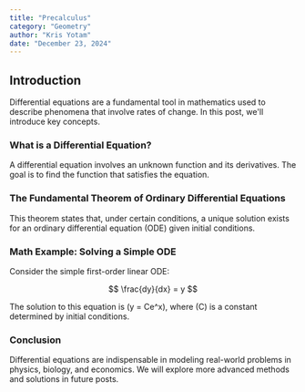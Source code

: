 ```yaml
---
title: "Precalculus"
category: "Geometry"
author: "Kris Yotam"
date: "December 23, 2024"
---
```


## Introduction

Differential equations are a fundamental tool in mathematics used to describe phenomena that involve rates of change. In this post, we'll introduce key concepts.

### What is a Differential Equation?

A differential equation involves an unknown function and its derivatives. The goal is to find the function that satisfies the equation.

### The Fundamental Theorem of Ordinary Differential Equations

This theorem states that, under certain conditions, a unique solution exists for an ordinary differential equation (ODE) given initial conditions.

### Math Example: Solving a Simple ODE

Consider the simple first-order linear ODE:

$$
\frac{dy}{dx} = y
$$

The solution to this equation is \(y = Ce^x\), where \(C\) is a constant determined by initial conditions.

### Conclusion

Differential equations are indispensable in modeling real-world problems in physics, biology, and economics. We will explore more advanced methods and solutions in future posts.
